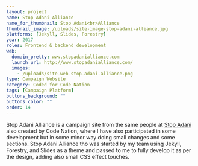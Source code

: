```yaml
---
layout: project
name: Stop Adani Alliance
name_for_thumbnail: Stop Adani<br>Alliance
thumbnail_image: /uploads/site-image-stop-adani-alliance.jpg
platforms: [Jekyll, Slides, Forestry]
year: 2017
roles: Frontend & backend development
web:
  domain_pretty: www.stopadanialliance.com
  launch_url: http://www.stopadanialliance.com/
  images:
    - /uploads/site-web-stop-adani-alliance.png
type: Campaign Website
category: Coded for Code Nation
tags: [Campaign Platform]
buttons_background: ""
buttons_color: ""
order: 14
---
```


Stop Adani Alliance is a campaign site from the same people at <a href="https://www.stopadani.com/">Stop Adani</a> also created by Code Nation, where I have also participated in some development but in some minor way doing small changes and some sections. Stop Adani Alliance tho was started by my team using Jekyll, Forestry, and Slides as a theme and passed to me to fully develop it as per the design, adding also small CSS effect touches.
